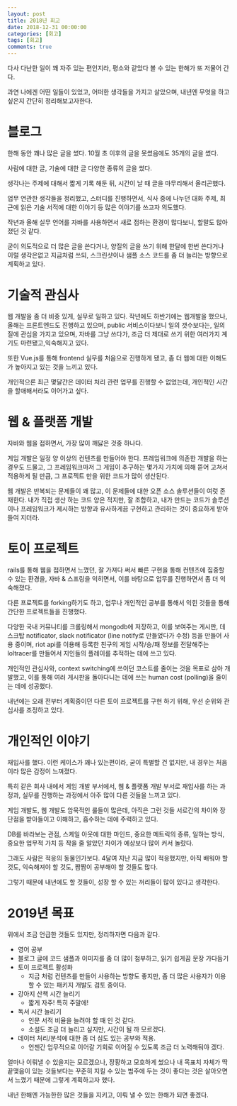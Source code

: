 ```yaml
---
layout: post
title: 2018년 회고
date: 2018-12-31 00:00:00
categories: [회고]
tags: [회고]
comments: true
---
```

    
다사 다난한 일이 꽤 자주 있는 편인지라, 평소와 같았다 볼 수 있는 한해가 또 저물어 간다.

과연 나에겐 어떤 일들이 있었고, 어떠한 생각들을 가지고 살았으며, 내년엔 무엇을 하고 싶은지 간단히 정리해보고자한다.

# 블로그

한해 동안 꽤나 많은 글을 썼다.
10월 초 이후의 글을 못썼음에도 35개의 글을 썼다.

사람에 대한 글, 기술에 대한 글 다양한 종류의 글을 썼다.

생각나는 주제에 대해서 짧게 기록 해둔 뒤, 시간이 날 때 글을 마무리해서 올리곤했다.

업무 연관한 생각들을 정리했고, 스터디를 진행하면서, 식사 중에 나누던 대화 주제, 최근에 읽은 기술 서적에 대한 이야기 등 많은 이야기를 쓰고자 의도했다.

작년과 올해 실무 언어를 자바를 사용하면서 새로 접하는 환경이 많다보니, 할말도 많아졌던 것 같다.

굳이 의도적으로 더 많은 글을 쓴다거나, 양질의 글을 쓰기 위해 한달에 한번 쓴다거나 이럴 생각은없고 지금처럼 쓰되, 스크린샷이나 샘플 소스 코드를 좀 더 늘리는 방향으로 계획하고 있다.

# 기술적 관심사

웹 개발을 좀 더 비중 있게, 실무로 일하고 있다.
작년에도 하반기에는 웹개발을 했으나, 올해는 프론트엔드도 진행하고 있으며, public 서비스이다보니 일의 갯수보다는, 일의 질에 관심을 가지고 있으며, 자바를 그냥 쓰다가, 조금 더 제대로 쓰기 위한 여러가지 계기도 마련됐고,익숙해지고 있다.

또한 Vue.js를 통해 frontend 실무를 처음으로 진행하게 됐고, 좀 더 웹에 대한 이해도가 높아지고 있는 것을 느끼고 있다.

개인적으론 최근 몇달간은 데이터 처리 관련 업무를 진행할 수 없었는데, 개인적인 시간을 할애해서라도 이어가고 싶다.

# 웹 & 플랫폼 개발

자바와 웹을 접하면서, 가장 많이 깨닳은 것중 하나다.

게임 개발은 일정 양 이상의 컨텐츠를 만들어야 한다.
프레임워크에 의존한 개발을 하는 경우도 드물고, 그 프레임워크마저 그 게임이 추구하는 몇가지 가치에 의해 뜯어 고쳐서 적용하게 될 만큼, 그 프로젝트 만을 위한 코드가 많이 생산된다.

웹 개발은 반복되는 문제들이 꽤 많고, 이 문제들에 대한 오픈 소스 솔루션들이 여럿 존재한다.
내가 직접 생산 하는 코드 양은 적지만, 잘 조합하고, 내가 만드는 코드가 솔루션이나 프레임워크가 제시하는 방향과 유사하게끔 구현하고 관리하는 것이 중요하게 받아들여 지더라.

# 토이 프로젝트

rails를 통해 웹을 접하면서 느꼈던, 잘 가져다 써서 빠른 구현을 통해 컨텐츠에 집중할 수 있는 환경을, 자바 & 스프링을 익히면서, 이를 바탕으로 업무를 진행하면서 좀 더 익숙해졌다.

다른 프로젝트를 forking하기도 하고, 업무나 개인적인 공부를 통해서 익힌 것들을 통해 간단한 프로젝트들을 진행했다.

다양한 국내 커뮤니티를 크롤링해서 mongodb에 저장하고, 이를 보여주는 게시판, 데스크탑 notificator, slack notificator (line notify로 만들었다가 수정) 등을 만들어 사용 중이며, riot api를 이용해 등록한 친구의 게임 시작/승/패 정보를 전달해주는 loltracer를 만들어서 지인들의 플레이를 추적하는 데에 쓰고 있다.

개인적인 관심사와, context switching에 쓰이던 코스트를 줄이는 것을 목표로 삼아 개발했고, 이를 통해 여러 게시판을 돌아다니는 데에 쓰는 human cost (polling)을 줄이는 데에 성공했다.

내년에는 오래 전부터 계획중이던 다른 토이 프로젝트를 구현 하기 위해, 우선 순위와 관심사를 조정하고 있다.


# 개인적인 이야기

재입사를 했다. 이런 케이스가 꽤나 있는편이라, 굳이 특별할 건 없지만, 내 경우는 처음이라 많은 감정이 느껴졌다.

특히 같은 회사 내에서 게임 개발 부서에서, 웹 & 플랫폼 개발 부서로 재입사를 하는 과정과, 실무를 진행하는 과정에서 아주 많이 다른 것들을 느끼고 있다.

게임 개발도, 웹 개발도 암묵적인 룰들이 많은데, 아직은 그런 것들 서로간의 차이와 장단점을 받아들이고 이해하고, 흡수하는 데에 주력하고 있다.

DB를 바라보는 관점, 스케일 아웃에 대한 마인드, 중요한 메트릭의 종류, 일하는 방식, 중요한 업무적 가치 등 작을 줄 알았던 차이가 예상보다 많이 커서 놀랐다.

그래도 사람은 적응의 동물인가보다. 4달여 지난 지금 많이 적응했지만, 아직 배워야 할 것도, 익숙해져야 할 것도, 짬짬이 공부해야 할 것들도 많다.

그렇기 때문에 내년에도 할 것들이, 성장 할 수 있는 꺼리들이 많이 있다고 생각한다.

# 2019년 목표
위에서 조금 언급한 것들도 있지만, 정리하자면 다음과 같다.

* 영어 공부
* 블로그 글에 코드 샘플과 이미지를 좀 더 많이 첨부하고, 읽기 쉽게끔 문장 가다듬기
* 토이 프로젝트 활성화
  * 지금 처럼 컨텐츠를 만들어 사용하는 방향도 좋지만, 좀 더 많은 사용자가 이용할 수 있는 패키지 개발도 검토 중이다.
* 강아지 산책 시간 늘리기
  * 짧게 자주! 특히 주말에!
* 독서 시간 늘리기
  * 인문 서적 비율을 늘려야 할 때 인 것 같다.
  * 소설도 조금 더 늘리고 싶지만, 시간이 될 까 모르겠다.
* 데이터 처리/분석에 대한 좀 더 심도 있는 공부와 적용.
  * 언젠간 업무적으로 이어갈 기회로 이어질 수 있도록 조금 더 노력해둬야 겠다.


얼마나 이뤄낼 수 있을지는 모르겠으나, 장황하고 모호하게 썼으나 내 목표치 자체가 딱 끝맺음이 있는 것들보다는 꾸준히 지킬 수 있는 범주에 두는 것이 좋다는 것은 살아오면서 느꼈기 때문에 그렇게 계획하고자 했다.

내년 한해엔 가능한한 많은 것들을 지키고, 이뤄 낼 수 있는 한해가 되면 좋겠다.